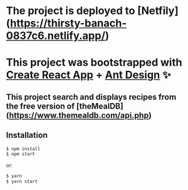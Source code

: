 # The project is deployed to [Netfily] (https://thirsty-banach-0837c6.netlify.app/)


# This project was bootstrapped with [Create React App](https://facebook.github.io/create-react-app/) + [Ant Design](https://ant.design) ✨


## This project search and displays recipes from the free version of [theMealDB] (https://www.themealdb.com/api.php)

## Installation

```bash
$ npm install
$ npm start
```

or:

```bash
$ yarn
$ yarn start
```

